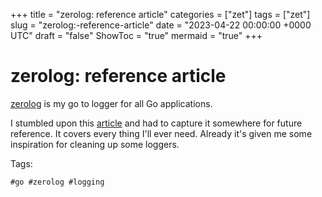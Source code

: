+++
title = "zerolog: reference article"
categories = ["zet"]
tags = ["zet"]
slug = "zerolog:-reference-article"
date = "2023-04-22 00:00:00 +0000 UTC"
draft = "false"
ShowToc = "true"
mermaid = "true"
+++

# zerolog: reference article

[zerolog](https://github.com/rs/zerolog) is my go to logger for all Go
applications.

I stumbled upon this [article](https://betterstack.com/community/guides/logging/zerolog/)
and had to capture it somewhere for future reference. It covers every thing
I'll ever need. Already it's given me some inspiration for cleaning up
some loggers.

Tags:

    #go #zerolog #logging

